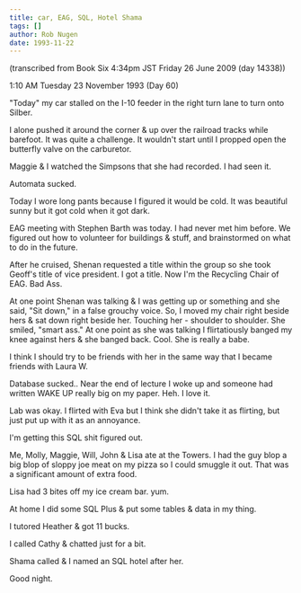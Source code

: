 ```yaml
---
title: car, EAG, SQL, Hotel Shama
tags: []
author: Rob Nugen
date: 1993-11-22
---
```


<!-- tags: -->
<!-- events: -->
<!-- people: Christine, Maggie -->
<!-- locations: Univeristy of Houston -->
<!-- locations: West Gray #3 -->
<p class="note">(transcribed from Book Six 4:34pm JST Friday 26 June 2009 (day 14338))</p>

<p class="date">1:10 AM Tuesday 23 November 1993 (Day 60)</p>

<p>&quot;Today&quot; my car stalled on the I-10 feeder in the right turn lane to turn onto
Silber.</p>

<p>I alone pushed it around the corner &amp; up over the railroad tracks while barefoot.  It was
quite a challenge. It wouldn't start until I propped open the butterfly valve on the carburetor.</p>

<p>Maggie &amp; I watched the Simpsons that she had recorded.  I had seen it.</p>

<p>Automata sucked.</p>

<p>Today I wore long pants because I figured it would be cold.  It was beautiful sunny but it got
cold when it got dark.</p>

<p>EAG meeting with Stephen Barth was today.  I had never met him before.  We figured out how to
volunteer for buildings &amp; stuff, and brainstormed on what to do in the future.</p>

<p>After he cruised, Shenan requested a title within the group so she took Geoff's title of vice
president.  I got a title.  Now I'm the Recycling Chair of EAG.  Bad Ass.</p>

<p>At one point Shenan was talking &amp; I was getting up or something and she said, &quot;Sit
down,&quot; in a false grouchy voice.  So, I moved my chair right beside hers &amp; sat down right
beside her.  Touching her - shoulder to shoulder.  She smiled, &quot;smart ass.&quot;  At one point
as she was talking I flirtatiously banged my knee against hers &amp; she banged back.  Cool.  She
is really a babe.</p>

<p>I think I should try to be friends with her in the same way that I became friends with Laura
W.</p>

<p>Database sucked.. Near the end of lecture I woke up and someone had written WAKE UP really big
on my paper.  Heh.  I love it.</p>

<p>Lab was okay.  I flirted with Eva but I think she didn't take it as flirting, but just put up
with it as an annoyance.</p>

<p>I'm getting this SQL shit figured out.</p>

<p>Me, Molly, Maggie, Will, John &amp; Lisa ate at the Towers.  I had the guy blop a big blop of
sloppy joe meat on my pizza so I could smuggle it out.  That was a significant amount of extra
food.</p>

<p>Lisa had 3 bites off my ice cream bar.  yum.</p>

<p>At home I did some SQL Plus &amp; put some tables &amp; data in my thing.</p>

<p>I tutored Heather &amp; got 11 bucks.</p>

<p>I called Cathy &amp; chatted just for a bit.</p>

<p>Shama called &amp; I named an SQL hotel after her.</p>

<p>Good night.</p>
